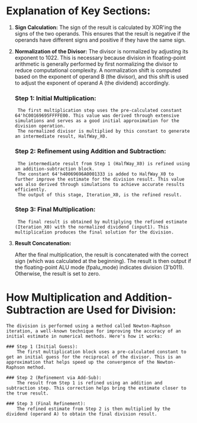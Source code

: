 # Explanation of Key Sections:

1. **Sign Calculation:**
	The sign of the result is calculated by XOR'ing the signs of the two operands. This ensures that the result is negative if the operands have different signs and positive if they have the same sign.

2. **Normalization of the Divisor:**
	The divisor is normalized by adjusting its exponent to 1022. This is necessary because division in floating-point arithmetic is generally performed by first normalizing the divisor to reduce computational complexity.
	A normalization shift is computed based on the exponent of operand B (the divisor), and this shift is used to adjust the exponent of operand A (the dividend) accordingly.
	### Step 1: Initial Multiplication:
		The first multiplication step uses the pre-calculated constant 64'hC00169695FFFFE00. This value was derived through extensive simulations and serves as a good initial approximation for the division operation.
		The normalized divisor is multiplied by this constant to generate an intermediate result, HalfWay_X0.
	
	### Step 2: Refinement using Addition and Subtraction:
		The intermediate result from Step 1 (HalfWay_X0) is refined using an addition-subtraction block.
		The constant 64'h40069696A0001333 is added to HalfWay_X0 to further improve the estimate for the division result. This value was also derived through simulations to achieve accurate results efficiently.
		The output of this stage, Iteration_X0, is the refined result.
	
	### Step 3: Final Multiplication:
		The final result is obtained by multiplying the refined estimate (Iteration_X0) with the normalized dividend (input1). This multiplication produces the final solution for the division.

3. **Result Concatenation:**

	After the final multiplication, the result is concatenated with the correct sign (which was calculated at the beginning).
	The result is then output if the floating-point ALU mode (fpalu_mode) indicates division (3'b011). Otherwise, the result is set to zero.

# How Multiplication and Addition-Subtraction are Used for Division:
	The division is performed using a method called Newton-Raphson iteration, a well-known technique for improving the accuracy of an initial estimate in numerical methods. Here's how it works:

	### Step 1 (Initial Guess):
		The first multiplication block uses a pre-calculated constant to get an initial guess for the reciprocal of the divisor. This is an approximation that helps speed up the convergence of the Newton-Raphson method.

	### Step 2 (Refinement via Add-Sub):
		The result from Step 1 is refined using an addition and subtraction step. This correction helps bring the estimate closer to the true result.
	
	### Step 3 (Final Refinement):
		The refined estimate from Step 2 is then multiplied by the dividend (operand A) to obtain the final division result.